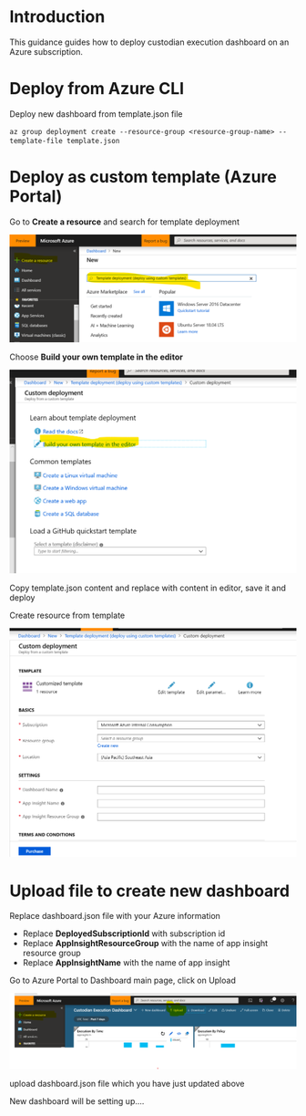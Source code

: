 # Introduction
This guidance guides how to deploy custodian execution dashboard on an Azure subscription.

# Deploy from Azure CLI

Deploy new dashboard from template.json file
```
az group deployment create --resource-group <resource-group-name> --template-file template.json
```

# Deploy as custom template (Azure Portal)

Go to <b>Create a resource</b> and search for template deployment

![picture](./resources/search_custom_template_deployment.png)

Choose <b>Build your own template in the editor</b>

![picture](./resources/select_template.png)

Copy template.json content and replace with content in editor, save it and deploy 

Create resource from template

![picture](./resources/create_dashboard_from_template.png)

# Upload file to create new dashboard 
Replace dashboard.json file with your Azure information
- Replace <b>DeployedSubscriptionId</b> with subscription id
- Replace <b>AppInsightResourceGroup</b> with the name of app insight resource group
- Replace <b>AppInsightName</b> with the name of app insight

Go to Azure Portal to Dashboard main page, click on Upload 

![picture](./resources/dashboard_portal.png)

upload dashboard.json file which you have just updated above

New dashboard will be setting up....


